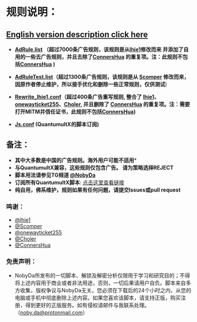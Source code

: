 # 规则说明：
## [English version description click here](https://github.com/NobyDa/Script/blob/master/QuantumultX/README_EN.md)
* **[AdRule.list](https://raw.githubusercontent.com/NobyDa/Script/master/QuantumultX/AdRule.list) （超过7000条广告规则，该规则是从[lhie1](https://github.com/lhie1/Rules)修改而来 并添加了自用的一些去广告规则，并且去除了[ConnersHua](https://github.com/ConnersHua/Profiles) 的重复项。注：此规则不包括[ConnersHua](https://github.com/ConnersHua/Profiles) )**

* **[AdRuleTest.list](https://raw.githubusercontent.com/NobyDa/Script/master/QuantumultX/AdRuleTest.list)（超过1300条广告规则，该规则是从 [Scomper](https://github.com/scomper/Surge) 修改而来，因原作者停止维护，所以接手优化和删除一些正常规则，仅供测试**)

* **[Rewrite_lhie1.conf](https://raw.githubusercontent.com/NobyDa/Script/master/QuantumultX/Rewrite_lhie1.conf)（超过400条广告重写规则, 整合了 [lhie1](https://github.com/lhie1/Rules)、[onewayticket255](https://github.com/onewayticket255/Surge-Script)、[Choler](https://github.com/Choler/Surge/tree/master/Ruleset), 并且删除了 [ConnersHua](https://github.com/ConnersHua/Profiles) 的重复项。注：需要打开MITM并信任证书，此规则不包括[ConnersHua](https://github.com/ConnersHua/Profiles))**

* **[Js.conf](https://raw.githubusercontent.com/NobyDa/Script/master/QuantumultX/Js.conf) (QuantumultX的脚本订阅)**

## 备注：

* **其中大多数是中国的广告规则。海外用户可能不适用***
* **与QuantumultX兼容，这些规则仅包含广告。 请为策略选择REJECT**
* **脚本用法请参见TG频道 [@NobyDa](https://t.me/NobyDa)**
* **订阅所有QuantumultX脚本**: [点击这里查看链接](https://raw.githubusercontent.com/NobyDa/Script/master/QuantumultX/Js.conf)
* **纯自用，佛系维护，规则如果有任何问题，请提交Issues或pull request**


### 鸣谢：

* [@lhie1](https://github.com/lhie1)
* [@Scomper](https://github.com/scomper)
* [@onewayticket255](https://github.com/onewayticket255)
* [@Choler](https://github.com/Choler)
* [@ConnersHua](https://github.com/ConnersHua)

### 免责声明：

* NobyDa所发布的一切脚本、解锁及解密分析仅限用于学习和研究目的；不得将上述内容用于商业或者非法用途，否则，一切后果请用户自负。脚本来自多方收集，版权争议与NobyDa无关。您必须在下载后的24个小时之内，从您的电脑或手机中彻底删除上述内容。如果您喜欢该脚本，请支持正版，购买注册，得到更好的正版服务。如有侵权请邮件与我联系处理。（noby.da@protonmail.com）